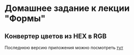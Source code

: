# Домашнее задание к лекции "Формы"

## Конвертер цветов из HEX в RGB

Последнюю версию приложения можно посмотреть [тут](https://alvarez1213.github.io/ra-hw-4_1)